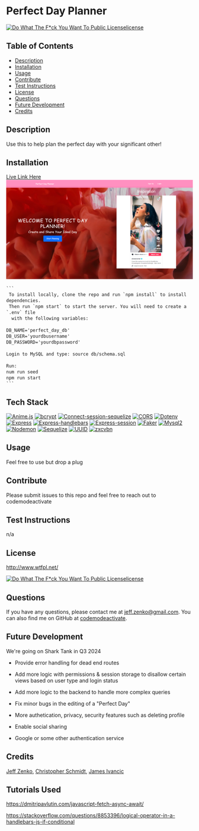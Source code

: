 
  # Perfect Day Planner
  [![Do What The F*ck You Want To Public Licenselicense](https://img.shields.io/badge/License-Do%20What%20The%20F*ck%20You%20Want%20To%20Public%20License-blue)](http://www.wtfpl.net/)
  ## Table of Contents
  * [Description](#Description)
  * [Installation](#Installation)
  * [Usage](#Usage)
  * [Contribute](#Contribute)
  * [Test Instructions](#Test-Instructions)
  * [License](#License)
  * [Questions](#Questions)
  * [Future Development](#Future-Development)
  * [Credits](#Credits)

  ## Description
  Use this to help plan the perfect day with your significant other!
  ## Installation
  [Live Link Here](https://perfect-day-planner.herokuapp.com/)
  ![Screenshot](/public/Assets/img/screenshot.png)

    ```
     To install locally, clone the repo and run `npm install` to install dependencies.
     Then run `npm start` to start the server. You will need to create a `.env` file
      with the following variables:

    DB_NAME='perfect_day_db'
    DB_USER='yourdbusername'
    DB_PASSWORD='yourdbpassword'

    Login to MySQL and type: source db/schema.sql

    Run:
    num run seed
    npm run start
    ```
  ## Tech Stack
[![Anime.js](https://img.shields.io/badge/Anime.js-3.2.1-blue)](https://animejs.com/)
[![bcrypt](https://img.shields.io/badge/bcrypt-5.1.0-blue)](https://www.npmjs.com/package/bcrypt)
[![Connect-session-sequelize](https://img.shields.io/badge/Connect--session--sequelize-7.1.7-blue)](https://www.npmjs.com/package/connect-session-sequelize)
[![CORS](https://img.shields.io/badge/CORS-2.8.5-blue)](https://www.npmjs.com/package/cors)
[![Dotenv](https://img.shields.io/badge/Dotenv-16.0.3-blue)](https://www.npmjs.com/package/dotenv)
[![Express](https://img.shields.io/badge/Express-4.18.2-blue)](https://expressjs.com/)
[![Express-handlebars](https://img.shields.io/badge/Express--handlebars-7.0.7-blue)](https://www.npmjs.com/package/express-handlebars)
[![Express-session](https://img.shields.io/badge/Express--session-1.17.3-blue)](https://www.npmjs.com/package/express-session)
[![Faker](https://img.shields.io/badge/Faker-5.5.3-blue)](https://www.npmjs.com/package/faker)
[![Mysql2](https://img.shields.io/badge/Mysql2-3.3.2-blue)](https://www.npmjs.com/package/mysql2)
[![Nodemon](https://img.shields.io/badge/Nodemon-2.0.22-blue)](https://www.npmjs.com/package/nodemon)
[![Sequelize](https://img.shields.io/badge/Sequelize-6.31.1-blue)](https://sequelize.org/)
[![UUID](https://img.shields.io/badge/UUID-9.0.0-blue)](https://www.npmjs.com/package/uuid)
[![zxcvbn](https://img.shields.io/badge/zxcvbn-4.4.2-blue)](https://www.npmjs.com/package/zxcvbn)

  ## Usage
  Feel free to use but drop a plug
  ## Contribute
  Please submit issues to this repo and feel free to reach out to codemodeactivate
  ## Test Instructions
  n/a
  ## License
  http://www.wtfpl.net/

  [![Do What The F*ck You Want To Public Licenselicense](https://img.shields.io/badge/License-Do%20What%20The%20F*ck%20You%20Want%20To%20Public%20License-blue)](http://www.wtfpl.net/)

  ## Questions
  If you have any questions, please contact me at jeff.zenko@gmail.com. You can also find me on GitHub at [codemodeactivate](https://github.com/codemodeactivate).
  ## Future Development
  We're going on Shark Tank in Q3 2024
  - Provide error handling for dead end routes

  - Add more logic with permissions & session storage to disallow certain views based on user type and login status

  - Add more logic to the backend to handle more complex queries

  - Fix minor bugs in the editing of a "Perfect Day"

  - More authetication, privacy, security features such as deleting profile

  - Enable social sharing
  - Google or some other authentication service

  ## Credits
  [Jeff Zenko](https://github.com/codemodeactivate), [Christopher Schmidt](https://github.com/cschmidt216), [James Ivancic](https://github.com/thejamesdouglas)

 ## Tutorials Used
 https://dmitripavlutin.com/javascript-fetch-async-await/

 https://stackoverflow.com/questions/8853396/logical-operator-in-a-handlebars-js-if-conditional
